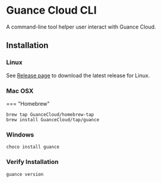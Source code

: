 # Guance Cloud CLI

A command-line tool helper user interact with Guance Cloud.

## Installation

### Linux

See [Release page](https://github.com/GuanceCloud/guance-cli/releases) to download the latest release for Linux.

### Mac OSX

=== "Homebrew"

```shell
brew tap GuanceCloud/homebrew-tap
brew install GuanceCloud/tap/guance
```

### Windows

```shell
choco install guance
```

### Verify Installation

```shell
guance version
```
